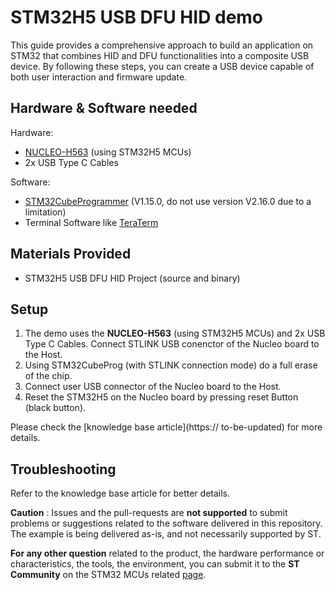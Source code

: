 # STM32H5 USB DFU HID demo
This guide provides a comprehensive approach to build an application on STM32 that combines HID and DFU functionalities into a composite USB device. By following these steps, you can create a USB device capable of both user interaction and firmware update.

## Hardware & Software needed

Hardware:
- [NUCLEO-H563](https://www.st.com/en/evaluation-tools/nucleo-h563zi.html) (using STM32H5 MCUs)
- 2x USB Type C Cables

Software:
- [STM32CubeProgrammer](https://www.st.com/en/development-tools/stm32cubeprog.html) (V1.15.0, do not use version V2.16.0 due to a limitation)
- Terminal Software like [TeraTerm](https://teratermproject.github.io/index-en.html)

## Materials Provided

- STM32H5 USB DFU HID Project (source and binary)

## Setup

1) The demo uses the **NUCLEO-H563** (using STM32H5 MCUs) and 2x USB Type C Cables.
Connect STLINK USB conenctor of the Nucleo board to the Host.
2) Using STM32CubeProg (with STLINK connection mode) do a full erase of the chip.
3) Connect user USB connector of the Nucleo board to the Host.
4) Reset the STM32H5 on the Nucleo board by pressing reset Button (black button).

Please check the [knowledge base article](https:// to-be-updated) for more details.

## Troubleshooting
Refer to the knowledge base article for better details.

**Caution** : Issues and the pull-requests are **not supported** to submit problems or suggestions related to the software delivered in this repository. The example is being delivered as-is, and not necessarily supported by ST.

**For any other question** related to the product, the hardware performance or characteristics, the tools, the environment, you can submit it to the **ST Community** on the STM32 MCUs related [page](https://community.st.com/s/topic/0TO0X000000BSqSWAW/stm32-mcus).
